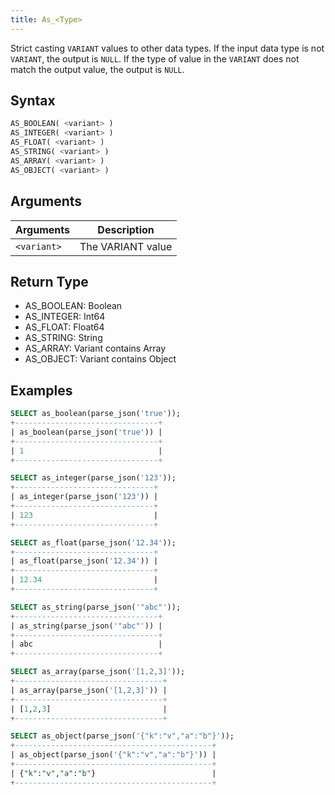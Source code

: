 ```yaml
---
title: As_<Type>
---
```


Strict casting `VARIANT` values to other data types.
If the input data type is not `VARIANT`, the output is `NULL`.
If the type of value in the `VARIANT` does not match the output value, the output is `NULL`.

## Syntax

```sql
AS_BOOLEAN( <variant> )
AS_INTEGER( <variant> )
AS_FLOAT( <variant> )
AS_STRING( <variant> )
AS_ARRAY( <variant> )
AS_OBJECT( <variant> )
```

## Arguments

| Arguments   | Description       |
|-------------|-------------------|
| `<variant>` | The VARIANT value |

## Return Type

- AS_BOOLEAN: Boolean
- AS_INTEGER: Int64
- AS_FLOAT:   Float64
- AS_STRING:  String
- AS_ARRAY:   Variant contains Array
- AS_OBJECT:  Variant contains Object

## Examples

```sql
SELECT as_boolean(parse_json('true'));
+--------------------------------+
| as_boolean(parse_json('true')) |
+--------------------------------+
| 1                              |
+--------------------------------+

SELECT as_integer(parse_json('123'));
+-------------------------------+
| as_integer(parse_json('123')) |
+-------------------------------+
| 123                           |
+-------------------------------+

SELECT as_float(parse_json('12.34'));
+-------------------------------+
| as_float(parse_json('12.34')) |
+-------------------------------+
| 12.34                         |
+-------------------------------+

SELECT as_string(parse_json('"abc"'));
+--------------------------------+
| as_string(parse_json('"abc"')) |
+--------------------------------+
| abc                            |
+--------------------------------+

SELECT as_array(parse_json('[1,2,3]'));
+---------------------------------+
| as_array(parse_json('[1,2,3]')) |
+---------------------------------+
| [1,2,3]                         |
+---------------------------------+

SELECT as_object(parse_json('{"k":"v","a":"b"}'));
+--------------------------------------------+
| as_object(parse_json('{"k":"v","a":"b"}')) |
+--------------------------------------------+
| {"k":"v","a":"b"}                          |
+--------------------------------------------+

```
